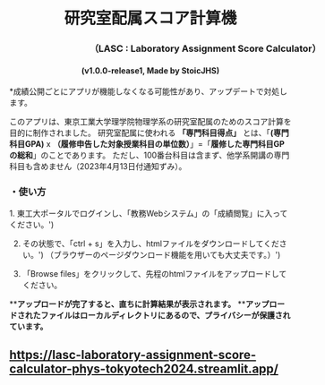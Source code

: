 <h1 style="text-align: center;">研究室配属スコア計算機 </h1>
 <h3 style="text-align: center; width: 700px;">（LASC : Laboratory Assignment Score Calculator）</h3>
 <h4 style="text-align: center;">(v1.0.0-release1, Made by StoicJHS)</h4>
 
 *成績公開ごとにアプリが機能しなくなる可能性があり、アップデートで対処します。



 このアプリは、東京工業大学理学院物理学系の研究室配属のためのスコア計算を目的に制作されました。 研究室配属に使われる **「専門科目得点」** とは、「**(専門科目GPA)** x **（履修申告した対象授業科目の単位数）**」=「**履修した専門科目GPの総和**」のことであります。  ただし、100番台科目は含まず、他学系開講の専門科目も含めません（2023年4月13日付通知ずみ）。



 <h3 style="text-align: left; width: 700px;">・使い方</h3>
 1. 東工大ポータルでログインし、「教務Webシステム」の「成績閲覧」に入ってください。')


 2. その状態で、「ctrl + s」を入力し、htmlファイルをダウンロードしてください。')
 （ブラウザーのページダウンロード機能を用いても大丈夫です。）')



 3. 「Browse files」をクリックして、先程のhtmlファイルをアップロードしてください。

 ****アップロードが完了すると、直ちに計算結果が表示されます。**
 ****アップロードされたファイルはローカルディレクトリにあるので、プライバシーが保護されています。**


## https://lasc-laboratory-assignment-score-calculator-phys-tokyotech2024.streamlit.app/
